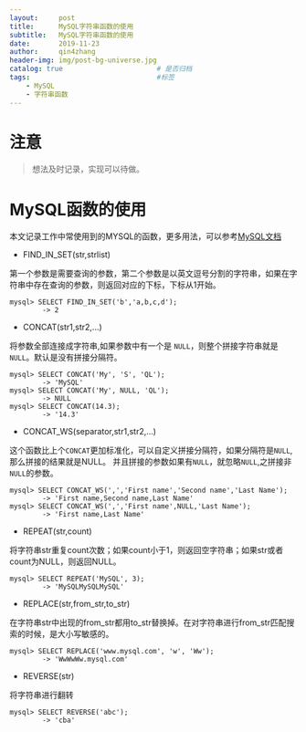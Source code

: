 ```yaml
---
layout:     post
title:      MySQL字符串函数的使用
subtitle:   MySQL字符串函数的使用
date:       2019-11-23
author:     qin4zhang
header-img: img/post-bg-universe.jpg 
catalog: true 						# 是否归档
tags:								#标签
    - MySQL
    - 字符串函数
---
```

# 注意
> 想法及时记录，实现可以待做。

# MySQL函数的使用
本文记录工作中常使用到的MYSQL的函数，更多用法，可以参考[MySQL文档](https://dev.mysql.com/doc/refman/5.7/en/string-functions.html)

- FIND_IN_SET(str,strlist)

第一个参数是需要查询的参数，第二个参数是以英文逗号分割的字符串，如果在字符串中存在查询的参数，则返回对应的下标，下标从1开始。
```
mysql> SELECT FIND_IN_SET('b','a,b,c,d');
        -> 2
```

- CONCAT(str1,str2,...)

将参数全部连接成字符串,如果参数中有一个是 `NULL`，则整个拼接字符串就是`NULL`。默认是没有拼接分隔符。
```$xslt
mysql> SELECT CONCAT('My', 'S', 'QL');
        -> 'MySQL'
mysql> SELECT CONCAT('My', NULL, 'QL');
        -> NULL
mysql> SELECT CONCAT(14.3);
        -> '14.3'
```

- CONCAT_WS(separator,str1,str2,...)

这个函数比上个`CONCAT`更加标准化，可以自定义拼接分隔符，如果分隔符是`NULL`,那么拼接的结果就是NULL。
并且拼接的参数如果有`NULL`，就忽略`NULL`,之拼接非`NULL`的参数。
```$xslt
mysql> SELECT CONCAT_WS(',','First name','Second name','Last Name');
        -> 'First name,Second name,Last Name'
mysql> SELECT CONCAT_WS(',','First name',NULL,'Last Name');
        -> 'First name,Last Name'
```

- REPEAT(str,count)

将字符串str重复count次数；如果count小于1，则返回空字符串；如果str或者count为NULL，则返回NULL。
```$xslt
mysql> SELECT REPEAT('MySQL', 3);
        -> 'MySQLMySQLMySQL'
```

- REPLACE(str,from_str,to_str)

在字符串str中出现的from_str都用to_str替换掉。在对字符串进行from_str匹配搜索的时候，是大小写敏感的。
```$xslt
mysql> SELECT REPLACE('www.mysql.com', 'w', 'Ww');
        -> 'WwWwWw.mysql.com'
```

- REVERSE(str)

将字符串进行翻转
```$xslt
mysql> SELECT REVERSE('abc');
        -> 'cba'
```



